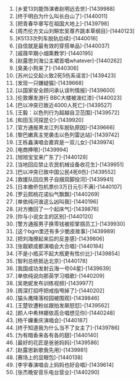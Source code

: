 
1. [乡爱13刘能饰演者赵明远去世]-[1439988]
1. [终于明白为什么叫长白山了]-[1440011]
1. [把青春华章写在祖国大地上]-[1439798]
1. [周杰伦方文山刘畊宏吴尊齐跳本草纲目]-[1440123]
1. [K5133次列车脱轨后续]-[1440016]
1. [自信就是最有效的穿搭单品]-[1440037]
1. [戚薇早期小烟熏教学]-[1440195]
1. [赵露思刘海公主裙首唱whatever]-[1440262]
1. [臭美小狗来了]-[1440306]
1. [苏州公交起火致2死5伤系谣言]-[1439423]
1. [发现一只嫌疑猫]-[1439668]
1. [以国家安全顾问承认误判情报]-[1439600]
1. [伦敦爆发游行 BBC大楼被泼红漆]-[1440023]
1. [巴以冲突已致近4000人死亡]-[1439527]
1. [王毅：以色列行为超越自卫范围]-[1439572]
1. [和田玉河探昆仑]-[1439920]
1. [官方通报黑龙江列车脱轨原因]-[1439666]
1. [黎巴嫩真主党袭击以色列雷达站]-[1439742]
1. [王栎鑫演唱会嘉宾是一双儿女]-[1439974]
1. [电商捧哏]-[1439994]
1. [旭旭宝宝来广东了]-[1440128]
1. [当地回应禁止农民机械设备收花生]-[1439951]
1. [巴以冲突已致中国公民4死6伤]-[1439552]
1. [救援队回应男子自捆双脚投河]-[1439941]
1. [日本撤侨包机票价3万日元引不满]-[1440107]
1. [罗云熙桃花诺仙气飘飘]-[1440269]
1. [单依纯问谁这么凶叫我]-[1440196]
1. [对方撤回了一个起床气]-[1439876]
1. [你与小说女主的区别]-[1440120]
1. [警方通报男子换零钱被拒掌掴员工]-[1439930]
1. [这个bgm里还有多少脆皮故事]-[1439989]
1. [把刘海撩起来后的反差感]-[1439806]
1. [张靓颖成都演唱会大合唱]-[1440184]
1. [不是小瓶买不起大瓶更有性价比]-[1439854]
1. [智利总统抵达北京]-[1440178]
1. [我国成功发射云海一号04星]-[1439639]
1. [单依纯说向那英学习唱歌]-[1440209]
1. [吴艳妮发布训练视频]-[1439977]
1. [周深打招呼把戒指甩掉了]-[1440202]
1. [猫头鹰降落校园被围观]-[1439846]
1. [王楚钦遭粉丝跟拍发飙怒怼]-[1439562]
1. [颜人中希林娜依高合唱想见你]-[1440248]
1. [杨千嬅重庆演唱会]-[1440187]
1. [终于知道我为什么当不了女主了]-[1439786]
1. [为有暗香来各有各的甜]-[1440140]
1. [最好的花匠是爸爸妈妈]-[1439586]
1. [赵露思新歌我先用]-[1439981]
1. [赛场上的显眼包]-[1440138]
1. [李宇春演唱会上妈妈也好会唱]-[1439614]
1. [张杰晚安音乐电台营业]-[1440290]